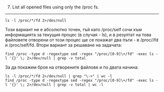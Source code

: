 7. List all opened files using only the /proc fs.
------------------------------------------------

	ls -l /proc/*/fd 2>/dev/null

Този вариант не е абсолютно точен, тъй като /proc/self сочи към информацията за текущия процес (в случая - ls), и в резултат на това файловете отворени от този процес ще се покажат два пъти - в /proc/<pid>/fd и /proc/self/fd. 
Втори вариант за решаване на задачата:

	find /proc -type d -regextype sed -regex "/proc/[0-9]\+/fd" -exec ls -l '{}' \; 2>/dev/null | grep -v total

За да покажем броя на отворените файлове и по двата начина:

	ls -l /proc/*/fd 2>/dev/null | grep "\->" | wc -l
	find /proc -type d -regextype sed -regex "/proc/[0-9]\+/fd" -exec ls -l '{}' \; 2>/dev/null | grep -v total | wc -l
